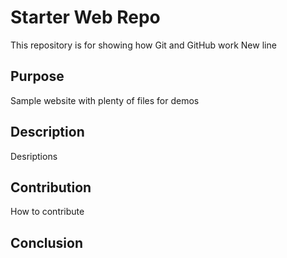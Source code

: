 # Starter Web Repo

This repository is for showing how Git and GitHub work
New line

## Purpose

Sample website with plenty of files for demos

## Description

Desriptions

## Contribution

How to contribute

## Conclusion
